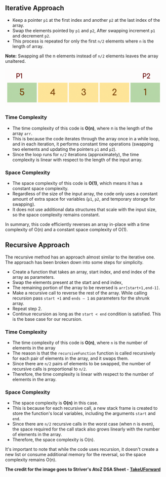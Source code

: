 ## Iterative Approach

- Keep a pointer `p1` at the first index and another `p2` at the last index of the array. 
- Swap the elements pointed by `p1` and `p2`, After swapping increment `p1` and decrement `p2`.
- This process is repeated for only the first `n/2` elements where `n` is the length of array.

**Note:** Swapping all the n elements instead of `n/2` elements leaves the array unaltered.

![Alt text](image-1.png)

### Time Complexity
- The time complexity of this code is **O(n)**, where n is the length of the array `arr`. 
- This is because the code iterates through the array once in a while loop, and in each iteration, it performs constant time operations (swapping two elements and updating the pointers `p1` and `p2`).
-  Since the loop runs for `n/2` iterations (approximately), the time complexity is linear with respect to the length of the input array.

### Space Complexity
- The space complexity of this code is **O(1)**, which means it has a constant space complexity.
- Regardless of the size of the input array, the code only uses a constant amount of extra space for variables (`p1`, `p2`, and temporary storage for swapping).
- It does not use additional data structures that scale with the input size, so the space complexity remains constant.

In summary, this code efficiently reverses an array in-place with a time complexity of O(n) and a constant space complexity of O(1).

## Recursive Approach

The recursive method has an approach almost similar to the iterative one. The approach has been broken down into some steps for simplicity.

- Create a function that takes an array, start index, and end index of the array as parameters.
- Swap the elements present  at the start and end index, 
- The remaining portion of the array to be reversed is `arr[start+1,end-1]`. 
- Make a recursive call to reverse the rest of the array. While calling recursion pass `start +1`  and `ends – 1` as parameters for the shrunk array. 
- Repeat step 2.
- Continue recursion as long as the `start < end` condition is satisfied. This is the base case for our recursion.


### Time Complexity
- The time complexity of this code is **O(n)**, where `n` is the number of elements in the array
- The reason is that the `recursiveFunction` function is called recursively for each pair of elements in the array, and it swaps them. 
- Since there are `n/2` pairs of elements to be swapped, the number of recursive calls is proportional to `n/2`.
- Therefore, the time complexity is linear with respect to the number of elements in the array.

### Space Complexity
- The space complexity is **O(n)** in this case. 
- This is because for each recursive call, a new stack frame is created to store the function's local variables, including the arguments `start` and `end`. 
- Since there are `n/2` recursive calls in the worst case (when n is even), the space required for the call stack also grows linearly with the number of elements in the array.
- Therefore, the space complexity is O(n).

It's important to note that while the code uses recursion, it doesn't create a new list or consume additional memory for the reversal, so the space complexity remains O(n).

**The credit for the image goes to Striver's AtoZ DSA Sheet - [TakeUForward](https://takeuforward.org/)**